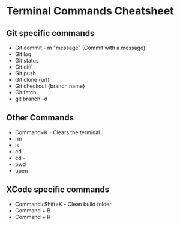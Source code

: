# Terminal Commands Cheatsheet

## Git specific commands

* Git commit - m "message" (Commit with a message)
* Git log
* Git status
* Git diff
* Git push
* Git clone {url}
* Git checkout {branch name}
* Git fetch
* git branch -d

## Other Commands

* Command+K - Clears the terminal
* rm
* ls
* cd
* cd -
* pwd
* open

## XCode specific commands

* Command+Shift+K - Clean build folder
* Command + B
* Command + R